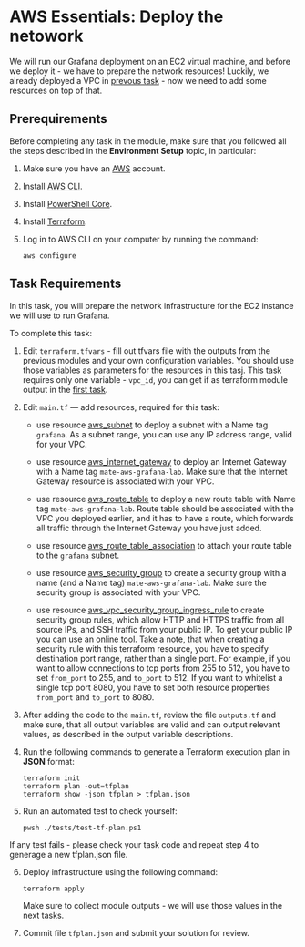 # AWS Essentials: Deploy the netowork

We will run our Grafana deployment on an EC2 virtual machine, and before we deploy it - we have to prepare the network resources! Luckily, we already deployed a VPC in [prevous task](https://github.com/mate-academy/aws_devops_task_1_test_lab_setup) - now we need to add some resources on top of that. 

## Prerequirements

Before completing any task in the module, make sure that you followed all the steps described in the **Environment Setup** topic, in particular: 

1. Make sure you have an [AWS](https://aws.amazon.com/free/) account.

2. Install [AWS CLI](https://docs.aws.amazon.com/cli/latest/userguide/getting-started-install.html).

3. Install [PowerShell Core](https://learn.microsoft.com/en-us/powershell/scripting/install/installing-powershell?view=powershell-7.4).

4. Install [Terraform](https://developer.hashicorp.com/terraform/tutorials/aws-get-started/install-cli).

5. Log in to AWS CLI on your computer by running the command:
   
    ```
    aws configure
    ```

## Task Requirements 

In this task, you will prepare the network infrastructure for the EC2 instance we will use to run Grafana. 

To complete this task: 

1. Edit `terraform.tfvars` - fill out tfvars file with the outputs from the previous modules and your own configuration variables. You should use those variables as parameters for the resources in this tasj. This task requires only one variable - `vpc_id`, you can get if as terraform module output in the [first task](https://github.com/mate-academy/aws_devops_task_1_test_lab_setup). 

2. Edit `main.tf` — add resources, required for this task: 
    
    - use resource [aws_subnet](https://registry.terraform.io/providers/hashicorp/aws/latest/docs/resources/subnet) to deploy a subnet with a Name tag `grafana`. As a subnet range, you can use any IP address range, valid for your VPC. 

    - use resource [aws_internet_gateway](https://registry.terraform.io/providers/hashicorp/aws/latest/docs/resources/internet_gateway) to deploy an Internet Gateway with a Name tag `mate-aws-grafana-lab`. Make sure that the Internet Gateway resource is associated with your VPC. 

    - use resource [aws_route_table](https://registry.terraform.io/providers/hashicorp/aws/latest/docs/resources/route_table) to deploy a new route table with Name tag `mate-aws-grafana-lab`. Route table should be associated with the VPC you deployed earlier, and it has to have a route, which forwards all traffic through the Internet Gateway you have just added. 

    - use resource [aws_route_table_association](https://registry.terraform.io/providers/hashicorp/aws/latest/docs/resources/route_table_association) to attach your route table to the `grafana` subnet. 

    - use resource [aws_security_group](https://registry.terraform.io/providers/hashicorp/aws/latest/docs/resources/security_group.html) to create a security group with a name (and a Name tag) `mate-aws-grafana-lab`. Make sure the security group is associated with your VPC. 

    - use resource [aws_vpc_security_group_ingress_rule](https://registry.terraform.io/providers/hashicorp/aws/latest/docs/resources/vpc_security_group_ingress_rule) to create security group rules, which allow HTTP and HTTPS traffic from all source IPs, and SSH traffic from your public IP. To get your public IP you can use an [online tool](https://whatismyipaddress.com/). Take a note, that when creating a security rule with this terraform resource, you have to specify destination port range, rather than a single port. For example, if you want to allow connections to tcp ports from 255 to 512, you have to set `from_port` to 255, and `to_port` to 512. If you want to whitelist a single tcp port 8080, you have to set both resource properties `from_port` and `to_port` to 8080.  

3. After adding the code to the `main.tf`, review the file `outputs.tf` and make sure, that all output variables are valid and can output relevant values, as described in the output variable descriptions. 

4. Run the following commands to generate a Terraform execution plan in **JSON** format: 

    ```
    terraform init
    terraform plan -out=tfplan
    terraform show -json tfplan > tfplan.json
    ```

5. Run an automated test to check yourself:
 
    ```
    pwsh ./tests/test-tf-plan.ps1
    ```

If any test fails - please check your task code and repeat step 4 to generage a new tfplan.json file. 

6. Deploy infrastructure using the following command: 
    
    ```
    terraform apply
    ```
    Make sure to collect module outputs - we will use those values in the next tasks. 
    
5. Commit file `tfplan.json` and submit your solution for review. 
